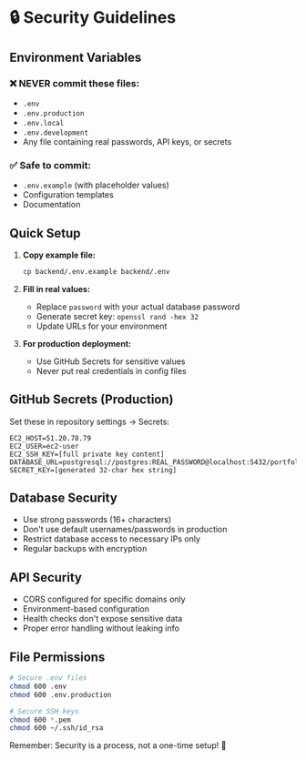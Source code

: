 # 🔒 Security Guidelines

## Environment Variables

### ❌ NEVER commit these files:
- `.env`
- `.env.production`
- `.env.local`
- `.env.development`
- Any file containing real passwords, API keys, or secrets

### ✅ Safe to commit:
- `.env.example` (with placeholder values)
- Configuration templates
- Documentation

## Quick Setup

1. **Copy example file:**
   ```bash
   cp backend/.env.example backend/.env
   ```

2. **Fill in real values:**
   - Replace `password` with your actual database password
   - Generate secret key: `openssl rand -hex 32`
   - Update URLs for your environment

3. **For production deployment:**
   - Use GitHub Secrets for sensitive values
   - Never put real credentials in config files

## GitHub Secrets (Production)

Set these in repository settings → Secrets:

```
EC2_HOST=51.20.78.79
EC2_USER=ec2-user
EC2_SSH_KEY=[full private key content]
DATABASE_URL=postgresql://postgres:REAL_PASSWORD@localhost:5432/portfolio
SECRET_KEY=[generated 32-char hex string]
```

## Database Security

- Use strong passwords (16+ characters)
- Don't use default usernames/passwords in production
- Restrict database access to necessary IPs only
- Regular backups with encryption

## API Security

- CORS configured for specific domains only
- Environment-based configuration
- Health checks don't expose sensitive data
- Proper error handling without leaking info

## File Permissions

```bash
# Secure .env files
chmod 600 .env
chmod 600 .env.production

# Secure SSH keys
chmod 600 *.pem
chmod 600 ~/.ssh/id_rsa
```

Remember: Security is a process, not a one-time setup! 🔐
